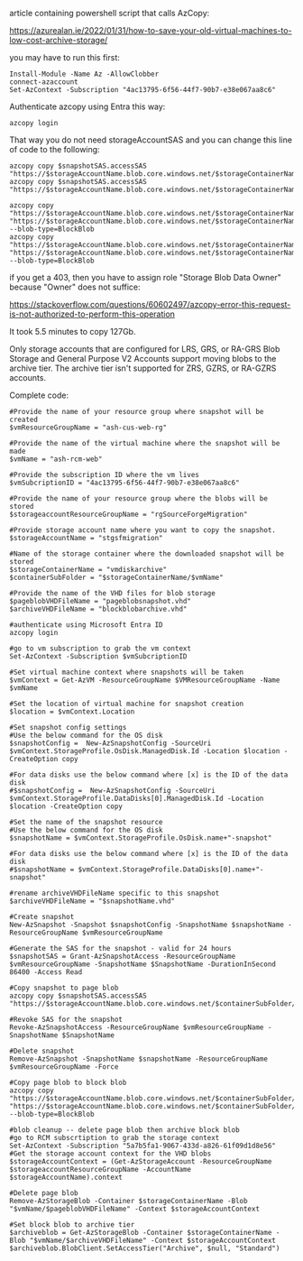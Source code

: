 article containing powershell script that calls AzCopy:

https://azurealan.ie/2022/01/31/how-to-save-your-old-virtual-machines-to-low-cost-archive-storage/

you may have to run this first:


```
Install-Module -Name Az -AllowClobber
connect-azaccount
Set-AzContext -Subscription "4ac13795-6f56-44f7-90b7-e38e067aa8c6"
```


Authenticate azcopy using Entra this way:

`azcopy login`

That way you do not need storageAccountSAS and you can change this line of code to the following:


```
azcopy copy $snapshotSAS.accessSAS "https://$storageAccountName.blob.core.windows.net/$storageContainerName/$pageblobVHDFileName$storageaccountSAS"
azcopy copy $snapshotSAS.accessSAS "https://$storageAccountName.blob.core.windows.net/$storageContainerName/$pageblobVHDFileName"

azcopy copy "https://$storageAccountName.blob.core.windows.net/$storageContainerName/$pageblobVHDFileName$storageaccountSAS" "https://$storageAccountName.blob.core.windows.net/$storageContainerName/$archiveVHDFileName$storageaccountSAS" --blob-type=BlockBlob
azcopy copy "https://$storageAccountName.blob.core.windows.net/$storageContainerName/$pageblobVHDFileName" "https://$storageAccountName.blob.core.windows.net/$storageContainerName/$archiveVHDFileName" --blob-type=BlockBlob
```


if you get a 403, then you have to assign role "Storage Blob Data Owner" because "Owner" does not suffice:

https://stackoverflow.com/questions/60602497/azcopy-error-this-request-is-not-authorized-to-perform-this-operation

It took 5.5 minutes to copy 127Gb.

Only storage accounts that are configured for LRS, GRS, or RA-GRS Blob Storage and General Purpose V2 Accounts support moving blobs to the archive tier. The archive tier isn't supported for ZRS, GZRS, or RA-GZRS accounts.

Complete code:


```
#Provide the name of your resource group where snapshot will be created
$vmResourceGroupName = "ash-cus-web-rg"

#Provide the name of the virtual machine where the snapshot will be made
$vmName = "ash-rcm-web"

#Provide the subscription ID where the vm lives
$vmSubcriptionID = "4ac13795-6f56-44f7-90b7-e38e067aa8c6"

#Provide the name of your resource group where the blobs will be stored
$storageaccountResourceGroupName = "rgSourceForgeMigration"

#Provide storage account name where you want to copy the snapshot. 
$storageAccountName = "stgsfmigration"

#Name of the storage container where the downloaded snapshot will be stored
$storageContainerName = "vmdiskarchive"
$containerSubFolder = "$storageContainerName/$vmName"

#Provide the name of the VHD files for blob storage
$pageblobVHDFileName = "pageblobsnapshot.vhd"
$archiveVHDFileName = "blockblobarchive.vhd"

#authenticate using Microsoft Entra ID
azcopy login

#go to vm subscription to grab the vm context
Set-AzContext -Subscription $vmSubcriptionID

#Set virtual machine context where snapshots will be taken
$vmContext = Get-AzVM -ResourceGroupName $VMResourceGroupName -Name $vmName

#Set the location of virtual machine for snapshot creation
$location = $vmContext.Location

#Set snapshot config settings
#Use the below command for the OS disk
$snapshotConfig =  New-AzSnapshotConfig -SourceUri $vmContext.StorageProfile.OsDisk.ManagedDisk.Id -Location $location -CreateOption copy

#For data disks use the below command where [x] is the ID of the data disk
#$snapshotConfig =  New-AzSnapshotConfig -SourceUri $vmContext.StorageProfile.DataDisks[0].ManagedDisk.Id -Location $location -CreateOption copy

#Set the name of the snapshot resource
#Use the below command for the OS disk
$snapshotName = $vmContext.StorageProfile.OsDisk.name+"-snapshot"

#For data disks use the below command where [x] is the ID of the data disk
#$snapshotName = $vmContext.StorageProfile.DataDisks[0].name+"-snapshot"

#rename archiveVHDFileName specific to this snapshot
$archiveVHDFileName = "$snapshotName.vhd"

#Create snapshot
New-AzSnapshot -Snapshot $snapshotConfig -SnapshotName $snapshotName -ResourceGroupName $vmResourceGroupName

#Generate the SAS for the snapshot - valid for 24 hours
$snapshotSAS = Grant-AzSnapshotAccess -ResourceGroupName $vmResourceGroupName -SnapshotName $SnapshotName -DurationInSecond 86400 -Access Read

#Copy snapshot to page blob
azcopy copy $snapshotSAS.accessSAS "https://$storageAccountName.blob.core.windows.net/$containerSubFolder/$pageblobVHDFileName"

#Revoke SAS for the snapshot
Revoke-AzSnapshotAccess -ResourceGroupName $vmResourceGroupName -SnapshotName $SnapshotName

#Delete snapshot
Remove-AzSnapshot -SnapshotName $snapshotName -ResourceGroupName $vmResourceGroupName -Force

#Copy page blob to block blob
azcopy copy "https://$storageAccountName.blob.core.windows.net/$containerSubFolder/$pageblobVHDFileName" "https://$storageAccountName.blob.core.windows.net/$containerSubFolder/$archiveVHDFileName" --blob-type=BlockBlob

#blob cleanup -- delete page blob then archive block blob
#go to RCM subscrtiption to grab the storage context
Set-AzContext -Subscription "5a7b5fa1-9067-433d-a826-61f09d1d8e56"
#Get the storage account context for the VHD blobs
$storageAccountContext = (Get-AzStorageAccount -ResourceGroupName $storageaccountResourceGroupName -AccountName $storageAccountName).context

#Delete page blob
Remove-AzStorageBlob -Container $storageContainerName -Blob "$vmName/$pageblobVHDFileName" -Context $storageAccountContext

#Set block blob to archive tier
$archiveblob = Get-AzStorageBlob -Container $storageContainerName -Blob "$vmName/$archiveVHDFileName" -Context $storageAccountContext
$archiveblob.BlobClient.SetAccessTier("Archive", $null, "Standard")

```

